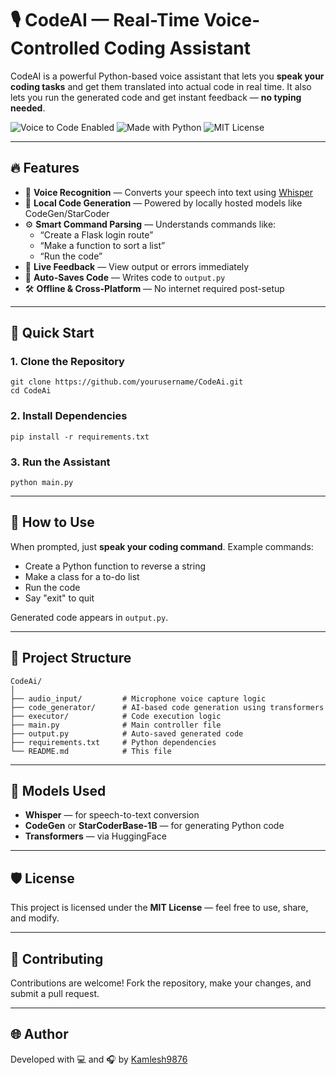 <!DOCTYPE html>
<html lang="en">
<head>
  <meta charset="UTF-8">

</head>
<body>

<h1>🎙️ CodeAI — Real-Time Voice-Controlled Coding Assistant</h1>

<p>
  CodeAI is a powerful Python-based voice assistant that lets you <strong>speak your coding tasks</strong>
  and get them translated into actual code in real time. It also lets you run the generated code and get
  instant feedback — <strong>no typing needed</strong>.
</p>

<p>
  <img src="https://img.shields.io/badge/Voice%20to%20Code-Enabled-brightgreen" alt="Voice to Code Enabled">
  <img src="https://img.shields.io/badge/Made%20with-Python-blue" alt="Made with Python">
  <img src="https://img.shields.io/badge/License-MIT-yellow" alt="MIT License">
</p>

<hr>

<h2>🔥 Features</h2>
<ul>
  <li>🎤 <strong>Voice Recognition</strong> — Converts your speech into text using <a href="https://github.com/openai/whisper">Whisper</a></li>
  <li>🧠 <strong>Local Code Generation</strong> — Powered by locally hosted models like CodeGen/StarCoder</li>
  <li>⚙️ <strong>Smart Command Parsing</strong> — Understands commands like:
    <ul>
      <li>“Create a Flask login route”</li>
      <li>“Make a function to sort a list”</li>
      <li>“Run the code”</li>
    </ul>
  </li>
  <li>💬 <strong>Live Feedback</strong> — View output or errors immediately</li>
  <li>📝 <strong>Auto-Saves Code</strong> — Writes code to <code>output.py</code></li>
  <li>🛠️ <strong>Offline & Cross-Platform</strong> — No internet required post-setup</li>
</ul>

<hr>

<h2>🚀 Quick Start</h2>

<h3>1. Clone the Repository</h3>
<pre><code>git clone https://github.com/yourusername/CodeAi.git
cd CodeAi
</code></pre>

<h3>2. Install Dependencies</h3>
<pre><code>pip install -r requirements.txt
</code></pre>

<h3>3. Run the Assistant</h3>
<pre><code>python main.py
</code></pre>

<hr>

<h2>🎯 How to Use</h2>
<p>When prompted, just <strong>speak your coding command</strong>. Example commands:</p>
<ul>
  <li>Create a Python function to reverse a string</li>
  <li>Make a class for a to-do list</li>
  <li>Run the code</li>
  <li>Say "exit" to quit</li>
</ul>
<p>Generated code appears in <code>output.py</code>.</p>

<hr>

<h2>📂 Project Structure</h2>
<pre><code>CodeAi/
│
├── audio_input/         # Microphone voice capture logic
├── code_generator/      # AI-based code generation using transformers
├── executor/            # Code execution logic
├── main.py              # Main controller file
├── output.py            # Auto-saved generated code
├── requirements.txt     # Python dependencies
└── README.md            # This file
</code></pre>

<hr>

<h2>🧠 Models Used</h2>
<ul>
  <li><strong>Whisper</strong> — for speech-to-text conversion</li>
  <li><strong>CodeGen</strong> or <strong>StarCoderBase-1B</strong> — for generating Python code</li>
  <li><strong>Transformers</strong> — via HuggingFace</li>
</ul>

<hr>

<h2>🛡️ License</h2>
<p>This project is licensed under the <strong>MIT License</strong> — feel free to use, share, and modify.</p>

<hr>

<h2>🤝 Contributing</h2>
<p>Contributions are welcome! Fork the repository, make your changes, and submit a pull request.</p>

<hr>

<h2>🌐 Author</h2>
<p>Developed with 💻 and 🎧 by <a href="https://github.com/kamlesh9876">Kamlesh9876</a></p>

</body>
</html>
